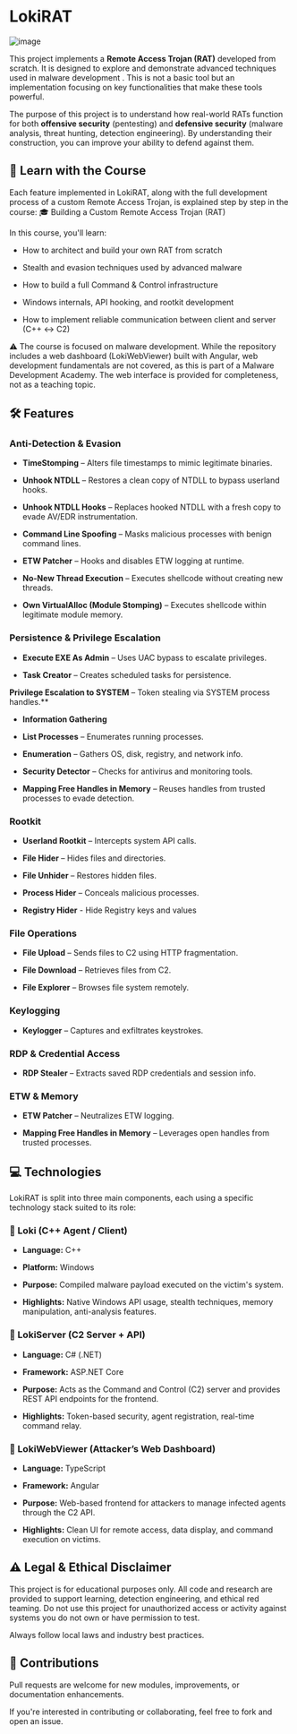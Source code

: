 # LokiRAT

![image](https://github.com/S12cybersecurity/LokiRAT/assets/79543461/39b518c0-8f8e-49d2-8552-d77d5cb54f62)

This project implements a **Remote Access Trojan (RAT)** developed from scratch. It is designed to explore and demonstrate advanced techniques used in malware development . This is not a basic tool but an implementation focusing on key functionalities that make these tools powerful.

The purpose of this project is to understand how real-world RATs function for both **offensive security** (pentesting) and **defensive security** (malware analysis, threat hunting, detection engineering). By understanding their construction, you can improve your ability to defend against them.

## 📘 Learn with the Course

Each feature implemented in LokiRAT, along with the full development process of a custom Remote Access Trojan, is explained step by step in the course:
🎓 Building a Custom Remote Access Trojan (RAT)

In this course, you'll learn:

- How to architect and build your own RAT from scratch

- Stealth and evasion techniques used by advanced malware

- How to build a full Command & Control infrastructure

- Windows internals, API hooking, and rootkit development

- How to implement reliable communication between client and server (C++ ↔ C2)

⚠️ The course is focused on malware development. While the repository includes a web dashboard (LokiWebViewer) built with Angular, web development fundamentals are not covered, as this is part of a Malware Development Academy. The web interface is provided for completeness, not as a teaching topic.

## 🛠️ Features

### Anti-Detection & Evasion

- **TimeStomping** – Alters file timestamps to mimic legitimate binaries.

- **Unhook NTDLL** – Restores a clean copy of NTDLL to bypass userland hooks.

- **Unhook NTDLL Hooks** – Replaces hooked NTDLL with a fresh copy to evade AV/EDR instrumentation.

- **Command Line Spoofing** – Masks malicious processes with benign command lines.

- **ETW Patcher** – Hooks and disables ETW logging at runtime.

- **No-New Thread Execution** – Executes shellcode without creating new threads.

- **Own VirtualAlloc (Module Stomping)** – Executes shellcode within legitimate module memory.

### Persistence & Privilege Escalation

- **Execute EXE As Admin** – Uses UAC bypass to escalate privileges.

- **Task Creator** – Creates scheduled tasks for persistence.

**Privilege Escalation to SYSTEM** – Token stealing via SYSTEM process handles.**

- **Information Gathering**

- **List Processes** – Enumerates running processes.

- **Enumeration** – Gathers OS, disk, registry, and network info.

- **Security Detector** – Checks for antivirus and monitoring tools.

- **Mapping Free Handles in Memory** – Reuses handles from trusted processes to evade detection.

### Rootkit

- **Userland Rootkit** – Intercepts system API calls.

- **File Hider** – Hides files and directories.

- **File Unhider** – Restores hidden files.

- **Process Hider** – Conceals malicious processes.

- **Registry Hider** - Hide Registry keys and values

### File Operations

- **File Upload** – Sends files to C2 using HTTP fragmentation.

- **File Download** – Retrieves files from C2.

- **File Explorer** – Browses file system remotely.

### Keylogging

- **Keylogger** – Captures and exfiltrates keystrokes.

### RDP & Credential Access

- **RDP Stealer** – Extracts saved RDP credentials and session info.

### ETW & Memory

- **ETW Patcher** – Neutralizes ETW logging.

- **Mapping Free Handles in Memory** – Leverages open handles from trusted processes.

## 💻 Technologies

LokiRAT is split into three main components, each using a specific technology stack suited to its role:
### 🔹 Loki (C++ Agent / Client)

- **Language:** C++

- **Platform:** Windows

- **Purpose:** Compiled malware payload executed on the victim's system.

- **Highlights:** Native Windows API usage, stealth techniques, memory manipulation, anti-analysis features.

### 🔸 LokiServer (C2 Server + API)

- **Language:** C# (.NET)

- **Framework:** ASP.NET Core

- **Purpose:** Acts as the Command and Control (C2) server and provides REST API endpoints for the frontend.

- **Highlights:** Token-based security, agent registration, real-time command relay.

### 🔺 LokiWebViewer (Attacker’s Web Dashboard)

- **Language:** TypeScript

- **Framework:** Angular

- **Purpose:** Web-based frontend for attackers to manage infected agents through the C2 API.

- **Highlights:** Clean UI for remote access, data display, and command execution on victims.

## ⚠️ Legal & Ethical Disclaimer

This project is for educational purposes only. All code and research are provided to support learning, detection engineering, and ethical red teaming. Do not use this project for unauthorized access or activity against systems you do not own or have permission to test.

Always follow local laws and industry best practices.

## 🧩 Contributions

Pull requests are welcome for new modules, improvements, or documentation enhancements.

If you're interested in contributing or collaborating, feel free to fork and open an issue.
